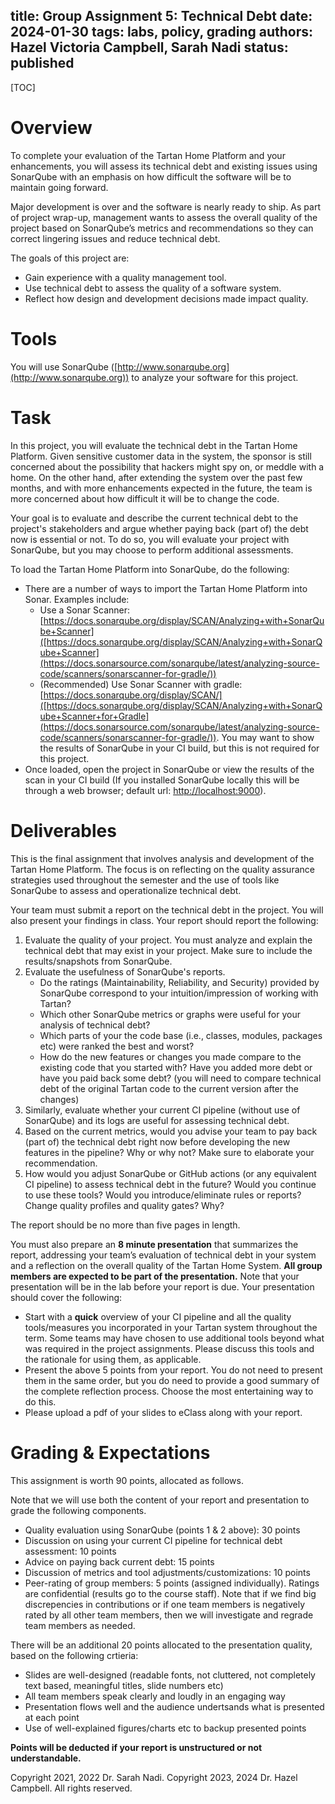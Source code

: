 title: Group Assignment 5: Technical Debt
date: 2024-01-30
tags: labs, policy, grading
authors: Hazel Victoria Campbell, Sarah Nadi
status: published
----

[TOC]

# Overview 

To complete your evaluation of the Tartan Home Platform and your enhancements, you will assess its technical debt and existing issues using SonarQube with an emphasis on how difficult the software will be to maintain going forward. 

Major development is over and the software is nearly ready to ship. As part of project wrap-up, management wants to assess the overall quality of the project based on SonarQube’s metrics and recommendations so they can correct lingering issues and reduce technical debt. 

The goals of this project are: 

*	Gain experience with a quality management tool.
*	Use technical debt to assess the quality of a software system.
*	Reflect how design and development decisions made impact quality.

# Tools

You will use SonarQube ([http://www.sonarqube.org](http://www.sonarqube.org)) to analyze your software for this project. 

# Task

In this project, you will evaluate the technical debt in the Tartan Home Platform. Given sensitive customer data in the system, the sponsor is still concerned about the possibility that hackers might spy on, or meddle with a home. On the other hand, after extending the system over the past few months, and with more enhancements expected in the future, the team is more concerned about how difficult it will be to change the code.  

Your goal is to evaluate and describe the current technical debt to the project's stakeholders and argue whether paying back (part of) the debt now is essential or not. To do so, you will evaluate your project with SonarQube, but you may choose to perform additional assessments.

To load the Tartan Home Platform into SonarQube, do the following: 

*	There are a number of ways to import the Tartan Home Platform into Sonar. Examples include: 
	* Use a Sonar Scanner: [https://docs.sonarqube.org/display/SCAN/Analyzing+with+SonarQube+Scanner]([https://docs.sonarqube.org/display/SCAN/Analyzing+with+SonarQube+Scanner](https://docs.sonarsource.com/sonarqube/latest/analyzing-source-code/scanners/sonarscanner-for-gradle/))
	* (Recommended) Use Sonar Scanner with gradle: [https://docs.sonarqube.org/display/SCAN/]([https://docs.sonarqube.org/display/SCAN/Analyzing+with+SonarQube+Scanner+for+Gradle](https://docs.sonarsource.com/sonarqube/latest/analyzing-source-code/scanners/sonarscanner-for-gradle/)). You may want to show the results of SonarQube in your CI build, but this is not required for this project.
*	Once loaded, open the project in SonarQube or view the results of the scan in your CI build (If you installed SonarQube locally this will be through a web browser; default url: [http://localhost:9000](http://localhost:9000)). 

# Deliverables

This is the final assignment that involves analysis and development of the Tartan Home Platform. The focus is on reflecting on the quality assurance strategies used throughout the semester and the use of tools like SonarQube to assess and operationalize technical debt.

Your team must submit a report on the technical debt in the project. You will also present your findings in class. Your report should report the following:

1.	Evaluate the quality of your project. You must analyze and explain the technical debt that may exist in your project. Make sure to include the results/snapshots from SonarQube.
2.	Evaluate the usefulness of SonarQube's reports. 
	* Do the ratings (Maintainability, Reliability, and Security) provided by SonarQube correspond to your intuition/impression of working with Tartan? 
	* Which other SonarQube metrics or graphs were useful for your analysis of technical debt? 
	* Which parts of your the code base (i.e., classes, modules, packages etc) were ranked the best and worst?
	* How do the new features or changes you made compare to the existing code that you started with? Have you added more debt or have you paid back some debt? (you will need to compare technical debt of the original Tartan code to the current version after the changes)
3.	Similarly, evaluate whether your current CI pipeline (without use of SonarQube) and its logs are useful for assessing technical debt.
4. Based on the current metrics, would you advise your team to pay back (part of) the technical debt right now before developing the new features in the pipeline? Why or why not? Make sure to elaborate your recommendation.
5.	How would you adjust SonarQube or GitHub actions (or any equivalent CI pipeline) to assess technical debt in the future? Would you continue to use these tools? Would you introduce/eliminate rules or reports? Change quality profiles and quality gates? Why? 

The report should be no more than five pages in length.

You must also prepare an **8 minute presentation** that summarizes the report, addressing your team’s evaluation of technical debt in your system and a reflection on the overall quality of the Tartan Home System. **All group members are expected to be part of the presentation.** Note that your presentation will be in the lab before your report is due. Your presentation should cover the following:

* Start with a **quick** overview of your CI pipeline and all the quality tools/measures you incorporated in your Tartan system throughout the term. Some teams may have chosen to use additional tools beyond what was required in the project assignments. Please discuss this tools and the rationale for using them, as applicable.
* Present the above 5 points from your report. You do not need to present them in the same order, but you do need to provide a good summary of the complete reflection process. Choose the most entertaining way to do this.
* Please upload a pdf of your slides to eClass along with your report.

# Grading & Expectations

This assignment is worth 90 points, allocated as follows. 

Note that we will use both the content of your report and presentation to grade the following components.

*	Quality evaluation using SonarQube (points 1 & 2 above): 30 points 
*	Discussion on using your current CI pipeline for technical debt assessment: 10 points
*  Advice on paying back current debt: 15 points
*	Discussion of metrics and tool adjustments/customizations: 10 points
* Peer-rating of group members: 5 points (assigned individually). Ratings are confidential (results go to the course staff). Note that if we find big discrepencies in contributions or if one team members is negatively rated by all other team members, then we will investigate and regrade team members as needed.

There will be an additional 20 points allocated to the presentation quality, based on the following crtieria:

* Slides are well-designed (readable fonts, not cluttered, not completely text based, meaningful titles, slide numbers etc)
* All team members speak clearly and loudly in an engaging way
* Presentation flows well and the audience undertsands what is presented at each point
* Use of well-explained figures/charts etc to backup presented points

**Points will be deducted if your report is unstructured or not understandable.**

Copyright 2021, 2022 Dr. Sarah Nadi. Copyright 2023, 2024 Dr. Hazel Campbell. All rights reserved.
